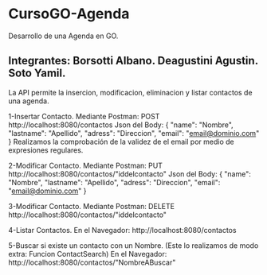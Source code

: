 # CursoGO-Agenda
Desarrollo de una Agenda en GO.

Integrantes:
Borsotti Albano.
Deagustini Agustin.
Soto Yamil.
---------------------------------------------------------------------------------------------------------
La API permite la insercion, modificacion, eliminacion y listar contactos de una agenda.

1-Insertar Contacto.
Mediante Postman:
    POST http://localhost:8080/contactos
    Json del Body:
    {
	"name": "Nombre",
  "lastname": "Apellido",
	"adress": "Direccion",
	"email": "email@dominio.com"
    }
Realizamos la comprobación de la validez de el email por medio de expresiones regulares.


2-Modificar Contacto.
Mediante Postman:
    PUT http://localhost:8080/contactos/"iddelcontacto"
    Json del Body:
    {
	"name": "Nombre",
	"lastname": "Apellido",
	"adress": "Direccion",
	"email": "email@dominio.com"
    }

3-Modificar Contacto.
Mediante Postman:
    DELETE http://localhost:8080/contactos/"iddelcontacto"


4-Listar Contactos.
En el Navegador:
http://localhost:8080/contactos

5-Buscar si existe un contacto con un Nombre.
(Este lo realizamos de modo extra: Funcion ContactSearch)
En el Navegador:
http://localhost:8080/contactos/"NombreABuscar"
